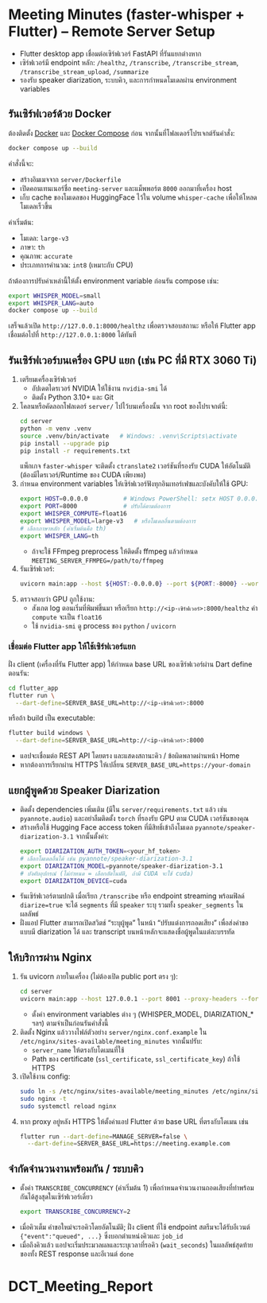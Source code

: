 # Meeting Minutes (faster-whisper + Flutter) – Remote Server Setup

- Flutter desktop app เชื่อมต่อเซิร์ฟเวอร์ FastAPI ที่รันแยกต่างหาก
- เซิร์ฟเวอร์มี endpoint หลัก: `/healthz`, `/transcribe`, `/transcribe_stream`, `/transcribe_stream_upload`, `/summarize`
- รองรับ speaker diarization, ระบบคิว, และการกำหนดโมเดลผ่าน environment variables

## รันเซิร์ฟเวอร์ด้วย Docker

ต้องติดตั้ง [Docker](https://docs.docker.com/get-docker/) และ [Docker Compose](https://docs.docker.com/compose/) ก่อน จากนั้นที่โฟลเดอร์โปรเจกต์รันคำสั่ง:

```bash
docker compose up --build
```

คำสั่งนี้จะ:

- สร้างอิมเมจจาก `server/Dockerfile`
- เปิดคอนเทนเนอร์ชื่อ `meeting-server` และแม็พพอร์ต `8000` ออกมาที่เครื่อง host
- เก็บ cache ของโมเดลของ HuggingFace ไว้ใน volume `whisper-cache` เพื่อให้โหลดโมเดลเร็วขึ้น

ค่าเริ่มต้น:

- โมเดล: `large-v3`
- ภาษา: `th`
- คุณภาพ: `accurate`
- ประเภทการคำนวณ: `int8` (เหมาะกับ CPU)

ถ้าต้องการปรับค่าเหล่านี้ให้ตั้ง environment variable ก่อนรัน compose เช่น:

```bash
export WHISPER_MODEL=small
export WHISPER_LANG=auto
docker compose up --build
```

เสร็จแล้วเปิด `http://127.0.0.1:8000/healthz` เพื่อตรวจสอบสถานะ หรือให้ Flutter app เชื่อมต่อไปที่ `http://127.0.0.1:8000` ได้ทันที

## รันเซิร์ฟเวอร์บนเครื่อง GPU แยก (เช่น PC ที่มี RTX 3060 Ti)

1. เตรียมเครื่องเซิร์ฟเวอร์
   - อัปเดตไดรเวอร์ NVIDIA ให้ใช้งาน `nvidia-smi` ได้
   - ติดตั้ง Python 3.10+ และ Git
2. โคลนหรือคัดลอกโฟลเดอร์ `server/` ไปไว้บนเครื่องนั้น จาก root ของโปรเจกต์นี้:
   ```bash
   cd server
   python -m venv .venv
   source .venv/bin/activate   # Windows: .venv\Scripts\activate
   pip install --upgrade pip
   pip install -r requirements.txt
   ```
   แพ็กเกจ `faster-whisper` จะติดตั้ง `ctranslate2` เวอร์ชันที่รองรับ CUDA ให้อัตโนมัติ (ต้องมีไดรเวอร์/Runtime ของ CUDA เพียงพอ)
3. กำหนด environment variables ให้เซิร์ฟเวอร์ฟังทุกอินเทอร์เฟซและบังคับให้ใช้ GPU:
   ```bash
   export HOST=0.0.0.0          # Windows PowerShell: setx HOST 0.0.0.0
   export PORT=8000             # ปรับได้ตามต้องการ
   export WHISPER_COMPUTE=float16
   export WHISPER_MODEL=large-v3   # หรือโมเดลอื่นตามต้องการ
   # เลือกภาษาหลัก (ค่าเริ่มต้นคือ th)
   export WHISPER_LANG=th
   ```
   - ถ้าจะใช้ FFmpeg preprocess ให้ติดตั้ง ffmpeg แล้วกำหนด `MEETING_SERVER_FFMPEG=/path/to/ffmpeg`
4. รันเซิร์ฟเวอร์:
   ```bash
   uvicorn main:app --host ${HOST:-0.0.0.0} --port ${PORT:-8000} --workers 1
   ```
5. ตรวจสอบว่า GPU ถูกใช้งาน:
   - สังเกต log ตอนเริ่มที่พิมพ์ขึ้นมา หรือเรียก `http://<ip-เซิร์ฟเวอร์>:8000/healthz` ค่า `compute` จะเป็น `float16`
   - ใช้ `nvidia-smi` ดู process ของ `python` / `uvicorn`

### เชื่อมต่อ Flutter app ให้ใช้เซิร์ฟเวอร์แยก

ฝั่ง client (เครื่องที่รัน Flutter app) ให้กำหนด base URL ของเซิร์ฟเวอร์ผ่าน Dart define ตอนรัน:
```bash
cd flutter_app
flutter run \
  --dart-define=SERVER_BASE_URL=http://<ip-เซิร์ฟเวอร์>:8000
```
หรือถ้า build เป็น executable:
```bash
flutter build windows \
  --dart-define=SERVER_BASE_URL=http://<ip-เซิร์ฟเวอร์>:8000
```
- แอปจะเชื่อมต่อ REST API โดยตรง และแสดงสถานะคิว / ข้อผิดพลาดผ่านหน้า Home
- หากต้องการเรียกผ่าน HTTPS ให้เปลี่ยน `SERVER_BASE_URL=https://your-domain`

## แยกผู้พูดด้วย Speaker Diarization

- ติดตั้ง dependencies เพิ่มเติม (มีใน `server/requirements.txt` แล้ว เช่น `pyannote.audio`) และอย่าลืมติดตั้ง `torch` ที่รองรับ GPU ตาม CUDA เวอร์ชันของคุณ
- สร้างหรือใช้ Hugging Face access token ที่มีสิทธิ์เข้าถึงโมเดล `pyannote/speaker-diarization-3.1` จากนั้นตั้งค่า:
  ```bash
  export DIARIZATION_AUTH_TOKEN=<your_hf_token>
  # เลือกโมเดลอื่นได้ เช่น pyannote/speaker-diarization-3.1
  export DIARIZATION_MODEL=pyannote/speaker-diarization-3.1
  # บังคับอุปกรณ์ (ไม่กำหนด = เลือกอัตโนมัติ, ถ้ามี CUDA จะใช้ cuda)
  export DIARIZATION_DEVICE=cuda
  ```
- รันเซิร์ฟเวอร์ตามปกติ เมื่อเรียก `/transcribe` หรือ endpoint streaming พร้อมฟิลด์ `diarize=true` จะได้ `segments` ที่มี `speaker` ระบุ รวมทั้ง `speaker_segments` ในผลลัพธ์
- ฝั่งแอป Flutter สามารถเปิดสวิตช์ “ระบุผู้พูด” ในหน้า “ปรับแต่งการถอดเสียง” เพื่อส่งคำขอแบบมี diarization ได้ และ transcript บนหน้าหลักจะแสดงชื่อผู้พูดในแต่ละบรรทัด

## ให้บริการผ่าน Nginx

1. รัน uvicorn ภายในเครื่อง (ไม่ต้องเปิด public port ตรง ๆ):
   ```bash
   cd server
   uvicorn main:app --host 127.0.0.1 --port 8001 --proxy-headers --forwarded-allow-ips='*'
   ```
   - ตั้งค่า environment variables ต่าง ๆ (WHISPER_MODEL, DIARIZATION_* ฯลฯ) ตามจำเป็นก่อนรันคำสั่งนี้
2. ติดตั้ง Nginx แล้ววางไฟล์ตัวอย่าง `server/nginx.conf.example` ใน `/etc/nginx/sites-available/meeting_minutes` จากนั้นปรับ:
   - `server_name` ให้ตรงกับโดเมนที่ใช้
   - Path ของ certificate (`ssl_certificate`, `ssl_certificate_key`) ถ้าใช้ HTTPS
3. เปิดใช้งาน config:
   ```bash
   sudo ln -s /etc/nginx/sites-available/meeting_minutes /etc/nginx/sites-enabled/meeting_minutes
   sudo nginx -t
   sudo systemctl reload nginx
   ```
4. หาก proxy อยู่หลัง HTTPS ให้ตั้งค่าแอป Flutter ด้วย base URL ที่ตรงกับโดเมน เช่น
   ```bash
   flutter run --dart-define=MANAGE_SERVER=false \
     --dart-define=SERVER_BASE_URL=https://meeting.example.com
   ```

## จำกัดจำนวนงานพร้อมกัน / ระบบคิว

- ตั้งค่า `TRANSCRIBE_CONCURRENCY` (ค่าเริ่มต้น 1) เพื่อกำหนดจำนวนงานถอดเสียงที่ทำพร้อมกันได้สูงสุดในเซิร์ฟเวอร์เดี่ยว
  ```bash
  export TRANSCRIBE_CONCURRENCY=2
  ```
- เมื่อคิวเต็ม คำขอใหม่จะรอคิวโดยอัตโนมัติ; ฝั่ง client ที่ใช้ endpoint สตรีมจะได้รับอีเวนต์ `{"event":"queued", ...}` ซึ่งบอกตำแหน่งคิวและ `job_id`
- เมื่อถึงคิวแล้ว แอปจะเริ่มประมวลผลและระบุเวลาที่รอคิว (`wait_seconds`) ในผลลัพธ์สุดท้ายของทั้ง REST response และอีเวนต์ `done`
# DCT_Meeting_Report

